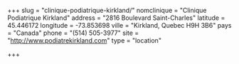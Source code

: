 +++
slug = "clinique-podiatrique-kirkland/"
nomclinique = "Clinique Podiatrique Kirkland"
address = "2816 Boulevard Saint-Charles"
latitude = 45.446172
longitude = -73.853698
ville = "Kirkland, Quebec H9H 3B6"
pays = "Canada"
phone = "(514) 505-3977"
site = "http://www.podiatrekirkland.com"
type = "location"

+++